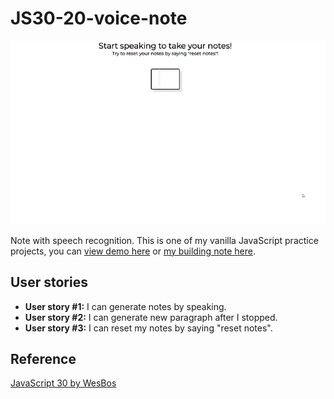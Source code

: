 # JS30-20-voice-note

![image: demonstration of voice note](https://github.com/ming-yong/JS30-20-voice-note/blob/master/voiceNote.gif)

Note with speech recognition. This is one of my vanilla JavaScript practice projects, you can [view demo here](https://ming-yong.github.io/JS30-20-voice-note/) or [my building note here](https://ming-yong.github.io/2019/09/11/15-voice-note/).

## User stories

- **User story #1:** I can generate notes by speaking.
- **User story #2:** I can generate new paragraph after I stopped.
- **User story #3:** I can reset my notes by saying "reset notes".

## Reference

[JavaScript 30 by WesBos](https://github.com/wesbos/JavaScript30)
